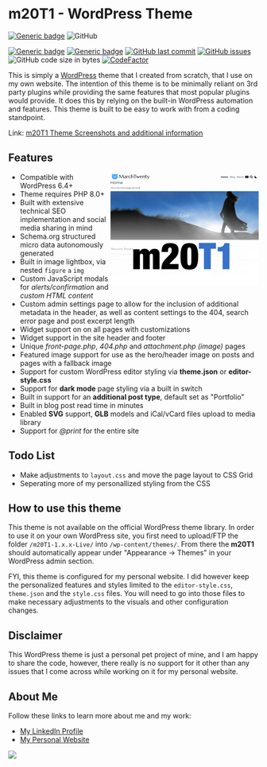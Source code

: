 # m20T1 - WordPress Theme

[![Generic badge](https://img.shields.io/github/v/release/midkiffaries/m20T1?include_prereleases&style=for-the-badge)](https://github.com/midkiffaries/m20T1/releases/)
![GitHub](https://img.shields.io/github/license/midkiffaries/m20T1?color=blue&style=for-the-badge)

[![Generic badge](https://img.shields.io/badge/Language-php-blue.svg)](https://github.com/midkiffaries/m20T1/search?l=php)
[![Generic badge](https://img.shields.io/badge/Language-javascript-red.svg)](https://github.com/midkiffaries/m20T1/search?l=javascript)
[![GitHub last commit](https://img.shields.io/github/last-commit/midkiffaries/m20T1)](https://github.com/midkiffaries/m20T1/commits)
[![GitHub issues](https://img.shields.io/github/issues/midkiffaries/m20T1)](https://github.com/midkiffaries/m20T1/issues)
![GitHub code size in bytes](https://img.shields.io/github/languages/code-size/midkiffaries/m20T1)
[![CodeFactor](https://www.codefactor.io/repository/github/midkiffaries/m20t1/badge)](https://www.codefactor.io/repository/github/midkiffaries/m20t1)


This is simply a <a href="https://wordpress.org/">WordPress</a> theme that I created from scratch, that I use on my own website.
The intention of this theme is to be minimally reliant on 3rd party plugins while providing the same features that most popular plugins would provide. It does this by relying on the built-in WordPress automation and features. This theme is built to be easy to work with from a coding standpoint.

Link: <a href="https://www.marchtwenty.com/2023/08/how-this-website-was-made/">m20T1 Theme Screenshots and additional information</a>

## Features
<img src="https://github.com/midkiffaries/m20T1/blob/c30b7d20c3ab426311dea8624b8ea740a002bb31/screenshot.png" alt="" width="300" align="right" />

- Compatible with WordPress 6.4+
- Theme requires PHP 8.0+
- Built with extensive technical SEO implementation and social media sharing in mind
- Schema.org structured micro data autonomously generated
- Built in image lightbox, via nested <code>figure</code> <code>a</code> <code>img</code>
- Custom JavaScript modals for <i>alerts/confirmation</i> and <i>custom HTML content</i>
- Custom admin settings page to allow for the inclusion of additional metadata in the header, as well as content settings to the 404, search error page and post excerpt length
- Widget support on on all pages with customizations
- Widget support in the site header and footer
- Unique <i>front-page.php</i>, <i>404.php</i> and <i>attachment.php (image)</i> pages
- Featured image support for use as the hero/header image on posts and pages with a fallback image
- Support for custom WordPress editor styling via <b>theme.json</b> or <b>editor-style.css</b>
- Support for <b>dark mode</b> page styling via a built in switch
- Built in support for an <b>additional post type</b>, default set as "Portfolio"
- Built in blog post read time in minutes
- Enabled <b>SVG</b> support, <b>GLB</b> models and iCal/vCard files upload to media library
- Support for <i>@print</i> for the entire site

## Todo List
- Make adjustments to <code>layout.css</code> and move the page layout to CSS Grid
- Seperating more of my personallized styling from the CSS

## How to use this theme
This theme is not available on the official WordPress theme library. In order to use it on your own WordPress site, you first need to upload/FTP the folder <code>/m20T1-1.x.x-Live/</code> into <code>/wp-content/themes/</code>. From there the <b>m20T1</b> should automatically appear under "Appearance -> Themes" in your WordPress admin section.

FYI, this theme is configured for my personal website. I did however keep the personalized features and styles limited to the <code>editor-style.css</code>, <code>theme.json</code> and the <code>style.css</code> files. You will need to go into those files to make necessary adjustments to the visuals and other configuration changes.

## Disclaimer
This WordPress theme is just a personal pet project of mine, and I am happy to share the code, however, there really is no support for it other than any issues that I come across while working on it for my personal website.

## About Me
Follow these links to learn more about me and my work:
<ul>
  <li><a href="https://www.linkedin.com/in/tedbalmer/">My LinkedIn Profile</a></li>
  <li><a href="https://www.marchtwenty.com/">My Personal Website</a></li>
</ul>

<a href="https://github.com/midkiffaries/m20T1/graphs/contributors">
  <img src="https://contrib.rocks/image?repo=midkiffaries/m20T1" />
</a>
